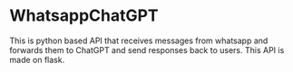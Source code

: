 # WhatsappChatGPT

This is python based API that receives messages from whatsapp and forwards them to ChatGPT and send responses back to users.
This API is made on flask.
